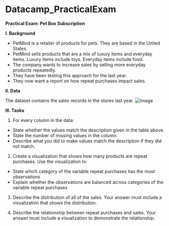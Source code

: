 # Datacamp_PracticalExam
**Practical Exam: Pet Box Subscription**

**I. Background**
- PetMind is a retailer of products for pets. They are based in the United States.
- PetMind sells products that are a mix of luxury items and everyday items. Luxury items include toys. Everyday items include food.
- The company wants to increase sales by selling more everyday products repeatedly.
- They have been testing this approach for the last year.
- They now want a report on how repeat purchases impact sales.
  
**II. Data**

The dataset contains the sales records in the stores last year.
![image](https://github.com/tuuyen13/Datacamp_PracticalExam/assets/94332486/2916a88d-3bdc-487b-a986-feea90e6028e)

**III. Tasks**
1. For every column in the data:
- State whether the values match the description given in the table above.
- State the number of missing values in the column.
- Describe what you did to make values match the description if they did not
match.
2. Create a visualization that shows how many products are repeat purchases. Use the visualization to:
- State which category of the variable repeat purchases has the most observations
- Explain whether the observations are balanced across categories of the variable repeat purchases
3. Describe the distribution of all of the sales. Your answer must include a visualization that shows the distribution.
  
4. Describe the relationship between repeat purchases and sales. Your answer must include a visualization to demonstrate the relationship.

